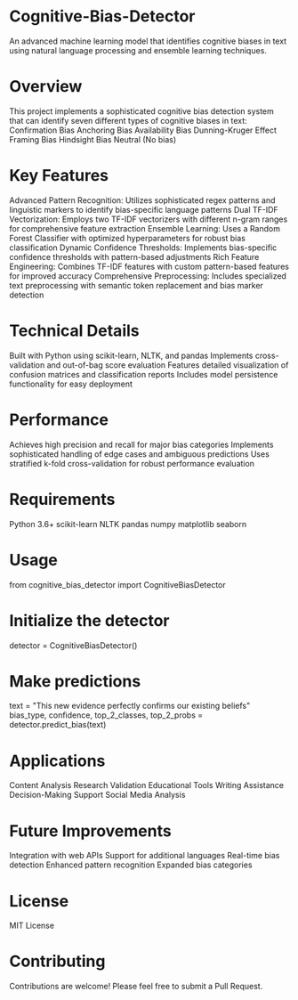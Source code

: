 # Cognitive-Bias-Detector
An advanced machine learning model that identifies cognitive biases in text using natural language processing and ensemble learning techniques.
# Overview
This project implements a sophisticated cognitive bias detection system that can identify seven different types of cognitive biases in text:
Confirmation Bias
Anchoring Bias
Availability Bias
Dunning-Kruger Effect
Framing Bias
Hindsight Bias
Neutral (No bias)
# Key Features
Advanced Pattern Recognition: Utilizes sophisticated regex patterns and linguistic markers to identify bias-specific language patterns
Dual TF-IDF Vectorization: Employs two TF-IDF vectorizers with different n-gram ranges for comprehensive feature extraction
Ensemble Learning: Uses a Random Forest Classifier with optimized hyperparameters for robust bias classification
Dynamic Confidence Thresholds: Implements bias-specific confidence thresholds with pattern-based adjustments
Rich Feature Engineering: Combines TF-IDF features with custom pattern-based features for improved accuracy
Comprehensive Preprocessing: Includes specialized text preprocessing with semantic token replacement and bias marker detection
# Technical Details
Built with Python using scikit-learn, NLTK, and pandas
Implements cross-validation and out-of-bag score evaluation
Features detailed visualization of confusion matrices and classification reports
Includes model persistence functionality for easy deployment
# Performance
Achieves high precision and recall for major bias categories
Implements sophisticated handling of edge cases and ambiguous predictions
Uses stratified k-fold cross-validation for robust performance evaluation
# Requirements
Python 3.6+
scikit-learn
NLTK
pandas
numpy
matplotlib
seaborn
# Usage
from cognitive_bias_detector import CognitiveBiasDetector

# Initialize the detector
detector = CognitiveBiasDetector()

# Make predictions
text = "This new evidence perfectly confirms our existing beliefs"
bias_type, confidence, top_2_classes, top_2_probs = detector.predict_bias(text)

# Applications
Content Analysis
Research Validation
Educational Tools
Writing Assistance
Decision-Making Support
Social Media Analysis
# Future Improvements
Integration with web APIs
Support for additional languages
Real-time bias detection
Enhanced pattern recognition
Expanded bias categories
# License
MIT License
# Contributing
Contributions are welcome! Please feel free to submit a Pull Request.

